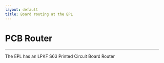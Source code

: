 ```yaml
---
layout: default
title: Board routing at the EPL
---
```


# PCB Router

-----------------------------------------------------

The EPL has an LPKF S63 Printed Circuit Board Router
